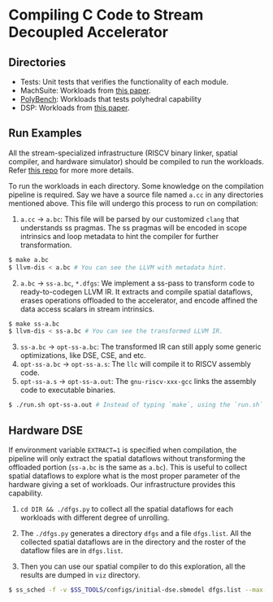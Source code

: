 # Compiling C Code to Stream Decoupled Accelerator

## Directories

* Tests: Unit tests that verifies the functionality of each module.
* MachSuite: Workloads from [this paper](http://people.seas.harvard.edu/~reagen/papers/machsuite.pdf).
* [PolyBench](https://github.com/bollu/polybench-c): Workloads that tests polyhedral capability
* DSP: Workloads from [this paper](https://arxiv.org/abs/1905.06238).

## Run Examples

All the stream-specialized infrastructure (RISCV binary linker, spatial compiler, and hardware simulator)
should be compiled to run the workloads. Refer [this repo](https://github.com/PolyArch/ss-stack) for more
more details.

To run the workloads in each directory. Some knowledge on the compilation pipeline is required.
Say we have a source file named `a.cc` in any directories mentioned above.
This file will undergo this process to run on compilation:

1. `a.cc` -> `a.bc`: This file will be parsed by our customized `clang` that understands ss pragmas.
The ss pragmas will be encoded in scope intrinsics and loop metadata to hint the compiler for further
transformation.
``` sh
$ make a.bc
$ llvm-dis < a.bc # You can see the LLVM with metadata hint.
```
2. `a.bc` -> `ss-a.bc`, `*.dfgs`: We implement a ss-pass to transform code to ready-to-codegen LLVM IR.
It extracts and compile spatial dataflows, erases operations offloaded to the accelerator,
and encode affined the data access scalars in stream intrinsics.
``` sh
$ make ss-a.bc
$ llvm-dis < ss-a.bc # You can see the transformed LLVM IR.
```
3. `ss-a.bc` -> `opt-ss-a.bc`: The transformed IR can still apply some generic optimizations, like DSE,
CSE, and etc.
4. `opt-ss-a.bc` -> `opt-ss-a.s`: The `llc` will compile it to RISCV assembly code.
5. `opt-ss-a.s` -> `opt-ss-a.out`: The `gnu-riscv-xxx-gcc` links the assembly code to executable binaries.
``` sh
$ ./run.sh opt-ss-a.out # Instead of typing `make`, using the `run.sh` script directly run it in the simulator.
```

## Hardware DSE

If environment variable `EXTRACT=1` is specified when compilation, the pipeline will only extract the spatial
dataflows without transforming the offloaded portion (`ss-a.bc` is the same as `a.bc`). This is useful to
collect spatial dataflows to explore what is the most proper parameter of the hardware giving a set of workloads.
Our infrastructure provides this capability.

1. `cd DIR && ./dfgs.py` to collect all the spatial dataflows for each workloads with different degree of unrolling.

2. The `./dfgs.py` generates a directory `dfgs` and a file `dfgs.list`. All the collected spatial dataflows are in the
directory and the roster of the dataflow files are in `dfgs.list`.

3. Then you can use our spatial compiler to do this exploration, all the results are dumped in `viz` directory.
``` sh
$ ss_sched -f -v $SS_TOOLS/configs/initial-dse.sbmodel dfgs.list --max-iter=50
```
